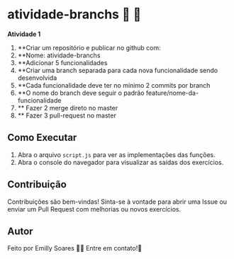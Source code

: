 # atividade-branchs 🚀 🚀

**Atividade 1**
1. **Criar um repositório e publicar no github com:
2. **Nome: atividade-branchs
3. **Adicionar 5 funcionalidades
4. **Criar uma branch separada para cada nova funcionalidade sendo desenvolvida
5. **Cada funcionalidade deve ter no mínimo 2 commits por branch
6. **O nome do branch deve seguir o padrão feature/nome-da-funcionalidade
7. ** Fazer 2 merge direto no master
8. ** Fazer 3 pull-request no master

## Como Executar

1. Abra o arquivo `script.js` para ver as implementações das funções.
2. Abra o console do navegador para visualizar as saídas dos exercícios.

## Contribuição

Contribuições são bem-vindas! Sinta-se à vontade para abrir uma Issue ou enviar um Pull Request com melhorias ou novos exercícios.

## Autor
Feito por Emilly Soares 👋🏽 Entre em contato!🚀


